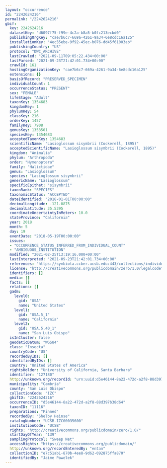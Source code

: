 ```yaml
---
layout: "occurrence"
id: "2242624216"
permalink: "/2242624216"
gbif:
  key: 2242624216
  datasetKey: "d6097f75-f99e-4c2a-b8a5-b0fc213ecbd0"
  publishingOrgKey: "cae7b6c7-669a-4261-9a34-6e8cdc16a125"
  installationKey: "4ec55ebe-9f92-45ec-b076-dd45f61003ab"
  publishingCountry: "US"
  protocol: "DWC_ARCHIVE"
  lastCrawled: "2021-09-11T09:05:22.434+00:00"
  lastParsed: "2021-09-23T21:42:01.734+00:00"
  crawlId: 161
  hostingOrganizationKey: "cae7b6c7-669a-4261-9a34-6e8cdc16a125"
  extensions: {}
  basisOfRecord: "PRESERVED_SPECIMEN"
  individualCount: 1
  occurrenceStatus: "PRESENT"
  sex: "FEMALE"
  lifeStage: "Adult"
  taxonKey: 1354683
  kingdomKey: 1
  phylumKey: 54
  classKey: 216
  orderKey: 1457
  familyKey: 7908
  genusKey: 1353501
  speciesKey: 1354683
  acceptedTaxonKey: 1354683
  scientificName: "Lasioglossum sisymbrii (Cockerell, 1895)"
  acceptedScientificName: "Lasioglossum sisymbrii (Cockerell, 1895)"
  kingdom: "Animalia"
  phylum: "Arthropoda"
  order: "Hymenoptera"
  family: "Halictidae"
  genus: "Lasioglossum"
  species: "Lasioglossum sisymbrii"
  genericName: "Lasioglossum"
  specificEpithet: "sisymbrii"
  taxonRank: "SPECIES"
  taxonomicStatus: "ACCEPTED"
  dateIdentified: "2018-01-01T00:00:00"
  decimalLongitude: -121.0875
  decimalLatitude: 35.5395
  coordinateUncertaintyInMeters: 10.0
  stateProvince: "California"
  year: 2018
  month: 5
  day: 19
  eventDate: "2018-05-19T00:00:00"
  issues:
  - "OCCURRENCE_STATUS_INFERRED_FROM_INDIVIDUAL_COUNT"
  - "AMBIGUOUS_INSTITUTION"
  modified: "2021-02-25T13:19:16.000+00:00"
  lastInterpreted: "2021-09-23T21:42:01.734+00:00"
  references: "https://symbiota.ccber.ucsb.edu:443/collections/individual/index.php?occid=127180"
  license: "http://creativecommons.org/publicdomain/zero/1.0/legalcode"
  identifiers: []
  media: []
  facts: []
  relations: []
  gadm:
    level0:
      gid: "USA"
      name: "United States"
    level1:
      gid: "USA.5_1"
      name: "California"
    level2:
      gid: "USA.5.40_1"
      name: "San Luis Obispo"
  isInCluster: false
  geodeticDatum: "WGS84"
  class: "Insecta"
  countryCode: "US"
  recordedByIDs: []
  identifiedByIDs: []
  country: "United States of America"
  rightsHolder: "University of California, Santa Barbara"
  identifier: "127180"
  http://unknown.org/recordId: "urn:uuid:d5e46144-8a22-472d-a2f8-88d397b38d64"
  municipality: "Cambria"
  county: "San Luis Obispo"
  collectionCode: "IZC"
  gbifID: "2242624216"
  occurrenceID: "d5e46144-8a22-472d-a2f8-88d397b38d64"
  taxonID: "11116"
  preparations: "Pinned"
  recordedBy: "Shelby Heinse"
  catalogNumber: "UCSB-IZC00035600"
  institutionCode: "UCSB"
  rights: "http://creativecommons.org/publicdomain/zero/1.0/"
  startDayOfYear: "139"
  samplingProtocol: "Sweep Net"
  accessRights: "https://creativecommons.org/publicdomain/"
  http://unknown.org/recordEnteredBy: "entan"
  collectionID: "e7c51ab1-870b-4ee8-9d62-092875ffa870"
  identifiedBy: "Jaime Pawelek"
---
```


